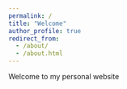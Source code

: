 ```yaml
---
permalink: /
title: "Welcome"
author_profile: true
redirect_from: 
  - /about/
  - /about.html
---
```




Welcome to my personal website
